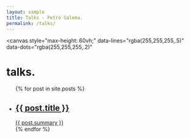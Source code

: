 ```yaml
---
layout: simple
title: Talks - Petro Salema.
permalink: /talks/
---
```


<canvas
  style="max-height: 60vh;"
  data-lines="rgba(255,255,255,.5)"
  data-dots="rgba(255,255,255,.2)"
></canvas>

<h1>talks<b>.</b></h1>

<ul class="posts">
{% for post in site.posts %}
  <li>
    <a class="post-link" href="{{ post.url | prepend: site.baseurl }}">
      <div class="bg" style="background-image: url({{ post.cover }})"></div>
      <div class="post-details">
        <h2>{{ post.title }}</h2>
        <div class="post-summary">{{ post.summary }}</div>
      </div>
    </a>
  </li>
{% endfor %}
</ul>

